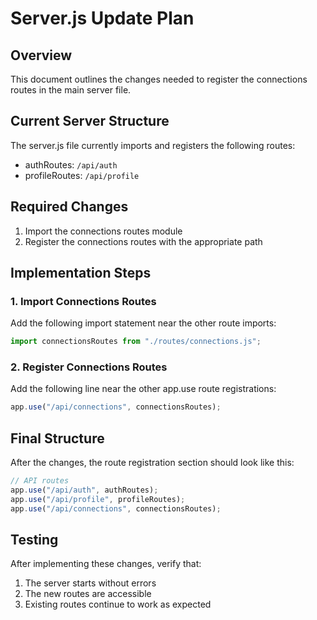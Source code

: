 # Server.js Update Plan

## Overview

This document outlines the changes needed to register the connections routes in the main server file.

## Current Server Structure

The server.js file currently imports and registers the following routes:

- authRoutes: `/api/auth`
- profileRoutes: `/api/profile`

## Required Changes

1. Import the connections routes module
2. Register the connections routes with the appropriate path

## Implementation Steps

### 1. Import Connections Routes

Add the following import statement near the other route imports:

```javascript
import connectionsRoutes from "./routes/connections.js";
```

### 2. Register Connections Routes

Add the following line near the other app.use route registrations:

```javascript
app.use("/api/connections", connectionsRoutes);
```

## Final Structure

After the changes, the route registration section should look like this:

```javascript
// API routes
app.use("/api/auth", authRoutes);
app.use("/api/profile", profileRoutes);
app.use("/api/connections", connectionsRoutes);
```

## Testing

After implementing these changes, verify that:

1. The server starts without errors
2. The new routes are accessible
3. Existing routes continue to work as expected
